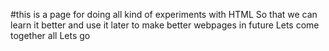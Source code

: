 #this is a page for doing all kind of experiments with HTML
So that we can learn it better and use it later to make better webpages in future
Lets come together all
Lets go
